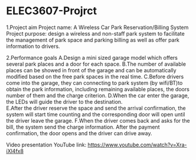 # ELEC3607-Projrct

1.Project aim
Project name: A Wireless Car Park Reservation/Billing System
Project purpose: design a wireless and non-staff park system to facilitate the management of park space and parking billing as well as offer park information to drivers.

2.Performance goals
A.Design a mini sized garage model which offers several park places and a door for each space.
B.The number of available places can be showed in front of the garage and can be automatically modified based on the free park spaces in the real time.
C.Before drivers come into the garage, they can connecting to park system (by wifi/BT)to obtain the park information, including remaining available places, the doors number of them and the charge criterion. 
D.When the car enter the garage, the LEDs will guide the driver to the destination.  
E.After the driver reserve the space and send the arrival confirmation, the system will start time counting and the corresponding door will open until the driver leave the garage.
F.When the driver comes back and asks for the bill, the system send the charge information. After the payment confirmation, the door opens and the driver can drive away. 

Video presentation YouTube link: https://www.youtube.com/watch?v=Xra-iXl4fx8
